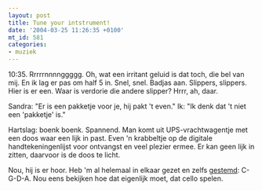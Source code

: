 ```yaml
---
layout: post
title: Tune your intstrument!
date: '2004-03-25 11:26:35 +0100'
mt_id: 581
categories:
- muziek
---
```

10:35. Rrrrrnnnnggggg. Oh, wat een irritant geluid is dat toch, die bel van mij. En ik lag er pas om half 5 in. Snel, snel. Badjas aan. Slippers, slippers. Hier is er een. Waar is verdorie die andere slipper? Hrrr, ah, daar.

Sandra: "Er is een pakketje voor je, hij pakt 't even." Ik: "Ik denk dat 't niet een 'pakketje' is."

Hartslag: boenk boenk. Spannend. Man komt uit UPS-vrachtwagentje met een doos waar een lijk in past. Even 'n krabbeltje op de digitale handtekeningenlijst voor ontvangst en veel plezier ermee. Er kan geen lijk in zitten, daarvoor is de doos te licht.

Nou, hij is er hoor. Heb 'm al helemaal in elkaar gezet en zelfs <a href="http://home.earthlink.net/~mwatson2/TuneInstrument/flashfiles/tunecello.swf">gestemd</a>: C-G-D-A. Nou eens bekijken hoe dat eigenlijk moet, dat cello spelen.
